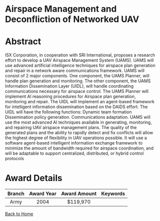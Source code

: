 
Airspace Management and Deconfliction of Networked UAV
======================================================

# Abstract


ISX Corporation, in cooperation with SRI International, proposes a research effort to develop a UAV Airspace Management System (UAMS).  UAMS will use advanced artificial intelligence techniques for airspace plan generation and repair in a network aware communications framework. UAMS will consist of 2 major components.  One component, the UAMS Planner, will handle plan generation and monitoring.  The other component, the UAMS Information Dissemination Layer (UIDL), will handle coordinating communications necessary for airspace control.    The UAMS Planner will implement AI reasoning procedures for Airspace plan generation, monitoring and repair. The UIDL will implement an agent-based framework for intelligent information dissemination based on the DAIDS effort.  The UIDL will have the following functions:    Dynamic team formation    Dissemination policy generation.    Communications adaptation.    UAMS will use the most advanced AI techniques available in generating, monitoring, and repairing UAV airspace management plans.  The quality of the generated plans and the ability to rapidly detect and fix conflicts will allow the highest degree of flexibility in UAV operations possible. It will use a software agent-based intelligent information exchange framework to minimize the amount of bandwidth required for airspace coordination, and will be adaptable to support centralized, distributed, or hybrid control protocols  

# Award Details

|Branch|Award Year|Award Amount|Keywords|
| :---: | :---: | :---: | :---: |
|Army|2004|$119,970||
  
  


[Back to Home](https://github.com/chrischow/dod_sbir_awards/CC/#955)